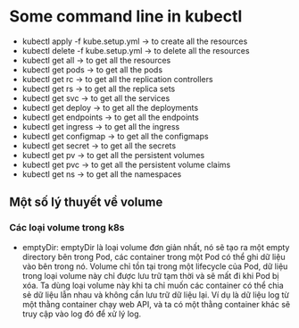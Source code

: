 # Some command line in kubectl

- kubectl apply -f kube.setup.yml -> to create all the resources
- kubectl delete -f kube.setup.yml -> to delete all the resources
- kubectl get all -> to get all the resources
- kubectl get pods -> to get all the pods
- kubectl get rc -> to get all the replication controllers
- kubectl get rs -> to get all the replica sets
- kubectl get svc -> to get all the services
- kubectl get deploy -> to get all the deployments
- kubectl get endpoints -> to get all the endpoints
- kubectl get ingress -> to get all the ingress
- kubectl get configmap -> to get all the configmaps
- kubectl get secret -> to get all the secrets
- kubectl get pv -> to get all the persistent volumes
- kubectl get pvc -> to get all the persistent volume claims
- kubectl get ns -> to get all the namespaces

## Một số lý thuyết về volume

### Các loại volume trong k8s

- emptyDir: emptyDir là loại volume đơn giản nhất, nó sẽ tạo ra một empty directory bên trong Pod, các container trong một Pod có thể ghi dữ liệu vào bên trong nó. Volume chỉ tồn tại trong một lifecycle của Pod, dữ liệu trong loại volume này chỉ được lưu trữ tạm thời và sẽ mất đi khi Pod bị xóa. Ta dùng loại volume này khi ta chỉ muốn các container có thể chia sẻ dữ liệu lẫn nhau và không cần lưu trữ dữ liệu lại. Ví dụ là dữ liệu log từ một thằng container chạy web API, và ta có một thằng container khác sẽ truy cập vào log đó để xử lý log.
